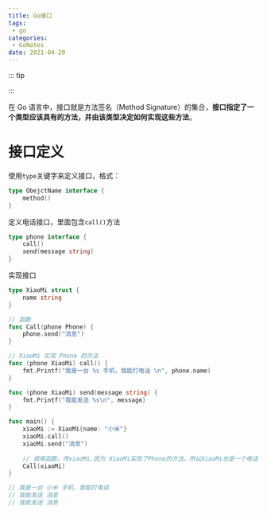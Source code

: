 ```yaml
---
title: Go接口
tags:
 - go
categories: 
 - GoNotes
date: 2021-04-20
---
```


::: tip

:::

在 Go 语言中，接口就是方法签名（Method Signature）的集合，**接口指定了一个类型应该具有的方法，并由该类型决定如何实现这些方法**。

# 接口定义

使用`type`关键字来定义接口，格式：

```go
type ObejctName interface {
    method()
}
```

定义电话接口，里面包含`call()`方法

```go
type phone interface {
    call()
    send(message string)
}
```

实现接口

```go
type XiaoMi struct {
	name string
}

// 函数
func Call(phone Phone) {
	phone.send("消息")
}

// XiaoMi 实现 Phone 的方法
func (phone XiaoMi) call() {
	fmt.Printf("我是一台 %s 手机，我能打电话 \n", phone.name)
}

func (phone XiaoMi) send(message string) {
	fmt.Printf("我能发送 %s\n", message)
}

func main() {
	xiaoMi := XiaoMi{name: "小米"}
	xiaoMi.call()
	xiaoMi.send("消息")
    
    // 调用函数，传xiaoMi,因为 XiaoMi实现了Phone的方法，所以XiaoMi也是一个电话
	Call(xiaoMi)
}

// 我是一台 小米 手机，我能打电话 
// 我能发送 消息
// 我能发送 消息
```

